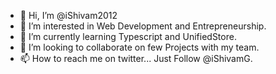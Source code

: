 - 👋 Hi, I’m @iShivam2012
- 👀 I’m interested in Web Development and Entrepreneurship.
- 🌱 I’m currently learning Typescript and UnifiedStore.
- 💞️ I’m looking to collaborate on few Projects with my team.
- 📫 How to reach me on twitter... Just Follow @iShivamG.

<!---
iShivam2012/iShivam2012 is a ✨ special ✨ repository because its `README.md` (this file) appears on your GitHub profile.
You can click the Preview link to take a look at your changes.
--->
